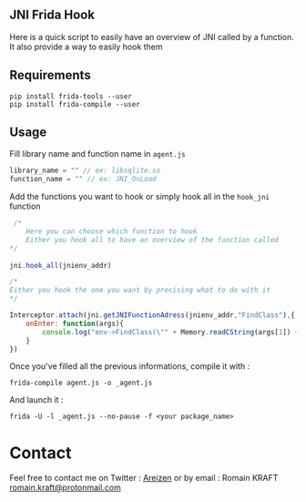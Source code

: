 ## JNI Frida Hook

Here is a quick script to easily have an overview of JNI called by a function.
It also provide a way to easily hook them

## Requirements

```
pip install frida-tools --user
pip install frida-compile --user
```

## Usage

Fill library name and function name in `agent.js`

```javascript
library_name = "" // ex: libsqlite.so
function_name = "" // ex: JNI_OnLoad
```

Add the functions you want to hook or simply hook all in the `hook_jni` function

```javascript
 /*
    Here you can choose which function to hook
    Either you hook all to have an overview of the function called
*/
    
jni.hook_all(jnienv_addr)

/*
Either you hook the one you want by precising what to do with it
*/

Interceptor.attach(jni.getJNIFunctionAdress(jnienv_addr,"FindClass"),{
    onEnter: function(args){
        console.log("env->FindClass(\"" + Memory.readCString(args[1]) + "\")")
    }
})
```

Once you've filled all the previous informations, compile it with :

```
frida-compile agent.js -o _agent.js
```

And launch it :

```
frida -U -l _agent.js --no-pause -f <your package_name>
```

# Contact

Feel free to contact me on Twitter : [Areizen](https://twitter.com/RomainKRAFT)
or by email : Romain KRAFT <romain.kraft@protonmail.com>